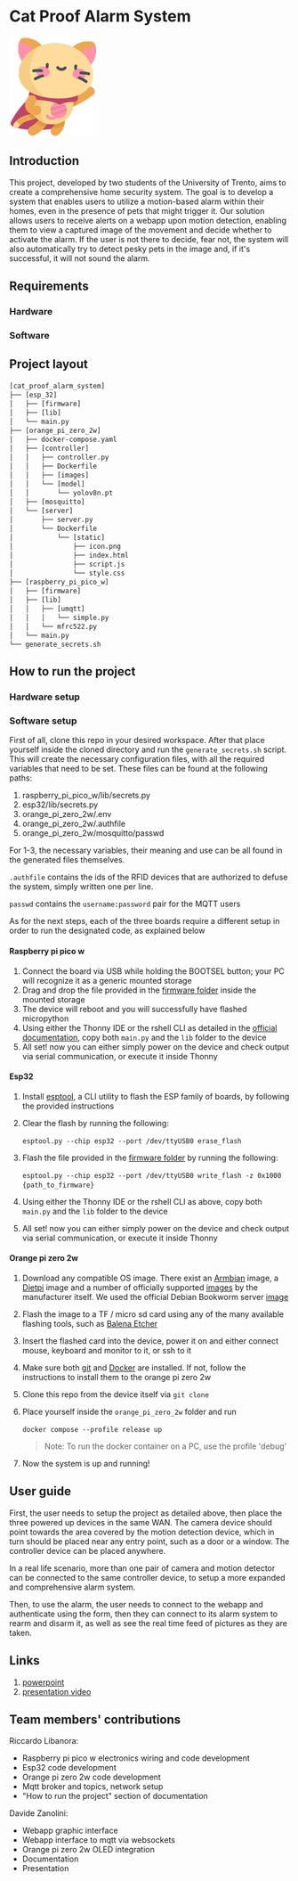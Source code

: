 # Cat Proof Alarm System

![logo](orange_pi_zero_2w/server/static/icon.png)

## Introduction

This project, developed by two students of the University of Trento, aims to create a comprehensive home security system.
The goal is to develop a system that enables users to utilize a motion-based alarm within their homes, even in the presence of pets that might trigger it. Our solution allows users to receive alerts on a webapp upon motion detection, enabling them to view a captured image of the movement and decide whether to activate the alarm. If the user is not there to decide, fear not, the system will also automatically try to detect pesky pets in the image and, if it's successful, it will not sound the alarm.

## Requirements
### Hardware
### Software

## Project layout
```
[cat_proof_alarm_system]
├── [esp_32]
│   ├── [firmware]
│   ├── [lib]
│   └── main.py
├── [orange_pi_zero_2w]
│	├── docker-compose.yaml
│   ├── [controller]
│   │	├── controller.py
│   │	├── Dockerfile
│   │	├── [images]
│   │	└── [model]
│   │		└── yolov8n.pt
│   ├── [mosquitto]
│   └── [server]
│   	├── server.py
│   	└── Dockerfile
│  			└── [static]
│       		├── icon.png
│       		├── index.html
│       		├── script.js
│       		└── style.css
├── [raspberry_pi_pico_w]
│   ├── [firmware]
│   ├── [lib]
│   │	├── [umqtt]
│	│	│	└── simple.py
│	│	└── mfrc522.py
│   └── main.py
└── generate_secrets.sh
```
## How to run the project

### Hardware setup

### Software setup

First of all, clone this repo in your desired workspace.
After that place yourself inside the cloned directory and run the `generate_secrets.sh` script. This will create the necessary configuration files, with all the required variables that need to be set.
These files can be found at the following paths:

1. raspberry_pi_pico_w/lib/secrets.py
2. esp32/lib/secrets.py
3. orange_pi_zero_2w/.env
4. orange_pi_zero_2w/.authfile
5. orange_pi_zero_2w/mosquitto/passwd

For 1-3, the necessary variables, their meaning and use can be all found in the generated files themselves. 

`.authfile` contains the ids of the RFID devices that are authorized to defuse the system, simply written one per line.

`passwd` contains the `username:password` pair for the MQTT users

As for the next steps, each of the three boards require a different setup in order to run the designated code, as explained below

#### Raspberry pi pico w

1. Connect the board via USB while holding the BOOTSEL button; your PC will recognize it as a generic mounted storage
1. Drag and drop the file provided in the [firmware folder](raspberry_pi_pico_w/firmware) inside the mounted storage
1. The device will reboot and you will successfully have flashed micropython
1. Using either the Thonny IDE or the rshell CLI as detailed in the [official documentation](https://datasheets.raspberrypi.com/pico/raspberry-pi-pico-python-sdk.pdf), copy both `main.py` and the `lib` folder to the device
1. All set! now you can either simply power on the device and check output via serial communication, or execute it inside Thonny

#### Esp32

1. Install [esptool](https://docs.espressif.com/projects/esptool/en/latest/esp32/installation.html), a CLI utility to flash the ESP family of boards, by following the provided instructions
1. Clear the flash by running the following:
	
	`esptool.py --chip esp32 --port /dev/ttyUSB0 erase_flash`
1. Flash the file provided in the [firmware folder](esp_32/firmware) by running the following:
	
	`esptool.py --chip esp32 --port /dev/ttyUSB0 write_flash -z 0x1000 {path_to_firmware}`

1. Using either the Thonny IDE or the rshell CLI as above, copy both `main.py` and the `lib` folder to the device
1. All set! now you can either simply power on the device and check output via serial communication, or execute it inside Thonny

#### Orange pi zero 2w

1. Download any compatible OS image. There exist an [Armbian](https://www.armbian.com/orange-pi-zero-2w/#) image, a [Dietpi](https://dietpi.com/#downloadinfo) image and a number of officially supported [images](http://www.orangepi.org/html/hardWare/computerAndMicrocontrollers/service-and-support/Orange-Pi-Zero-2W.html) by the manufacturer itself. We used the official Debian Bookworm server [image](https://drive.google.com/drive/folders/1wjhR3YDvZzoBq7UiTYBgAUEWATIPNAjJ)
1. Flash the image to a TF / micro sd card using any of the many available flashing tools, such as [Balena Etcher](https://etcher.balena.io/)
1. Insert the flashed card into the device, power it on and either connect mouse, keyboard and monitor to it, or ssh to it
1. Make sure both [git](https://git-scm.com/book/en/v2/Getting-Started-Installing-Git) and [Docker](https://docs.docker.com/engine/install/) are installed. If not, follow the instructions to install them to the orange pi zero 2w
1. Clone this repo from the device itself via `git clone`
1. Place yourself inside the `orange_pi_zero_2w` folder and run

	`docker compose --profile release up`

	> Note: 
	> To run the docker container on a PC, use the profile 'debug'

1. Now the system is up and running!  

## User guide

First, the user needs to setup the project as detailed above, then place the three powered up devices in the same WAN. The camera device should point towards the area covered by the motion detection device, which in turn should be placed near any entry point, such as a door or a window. The controller device can be placed anywhere.

In a real life scenario, more than one pair of camera and motion detector can be connected to the same controller device, to setup a more expanded and comprehensive alarm system.

Then, to use the alarm, the user needs to connect to the webapp and authenticate using the form, then they can connect to its alarm system to rearm and disarm it, as well as see the real time feed of pictures as they are taken.

## Links

1. [powerpoint]()
1. [presentation video]()

## Team members' contributions

Riccardo Libanora:

- Raspberry pi pico w electronics wiring and code development
- Esp32 code development
- Orange pi zero 2w code development
- Mqtt broker and topics, network setup
- "How to run the project" section of documentation

Davide Zanolini: 

- Webapp graphic interface
- Webapp interface to mqtt via websockets 
- Orange pi zero 2w OLED integration
- Documentation
- Presentation